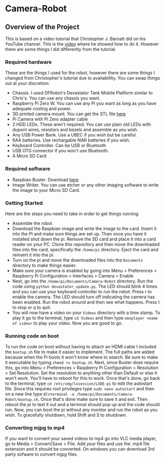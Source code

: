 # Camera-Robot

## Overview of the Project

This is based on a video tutorial that Christopher J. Barnatt did on his YouTube channel. This is the [video](https://www.youtube.com/watch?v=pK0XvjiP2qk&t=24s) where he showed how to do it. However there are some things I did differently from the tutorial. 

### Required hardware

These are the things I used for the robot, however there are some things I changed from Christopher's tutorial due to availabililty. You can swap things out at your discretion:

* Chassis. I used DFRobot's Devastator Tank Mobile Platform similar to Chris's. You can use any chassis you want.
* Raspberry Pi Zero W. You can use any Pi you want as long as you have adequate cooling and power.
* 3D printed camera mount. You can get the STL file [here](https://www.youtube.com/redirect?redir_token=fj1ZqILzr4zLJ4-KnCQUHMVyDjd8MTU4NDA1NzQ0MkAxNTgzOTcxMDQy&q=https%3A%2F%2Fwww.tinkercad.com%2Fthings%2Fhn6jajTg5Sv-pidevcammount&event=video_description&v=pK0XvjiP2qk)
* Pi Camera with Pi Zero adapter cable
* 2 HDD LEDs. These aren't required. You can use plain old LEDs with dupont wires, resistors and bezels and assemble as you wish.
* Any USB Power Bank. Use a UBEC if you wish but be careful.
* 6AA batteries. Use rechargable NiMi batteries if you wish.
* Keyboard Controller. Can be USB or Bluetooth
* USB OTG connector if you won't use Bluetooth.
* A Micro SD Card

### Required software

* Raspbian Buster. Download [here](https://www.raspberrypi.org/downloads/raspbian/)
* Image Writer. You can use etcher or any other imaging software to write the image to your Micro SD Card.

### Getting Started

Here are the steps you need to take in order to get things running:

* Assemble the robot
* Download the Raspbian image and write the image to the card. Insert it into the Pi and make sure things are set up. Then once you have it installed shut down the pi. Remove the SD card and place it into a card reader on your PC. Clone this repository and then move the downloaded files into the card, specifically the `/home/pi` directory. Eject the card and reinsert it into the pi.
* Turn on the pi and move the downloaded files into the `Documents` directory to make things easier. 
* Make sure your camera is enabled by going into Menu > Preferences > Raspberry Pi Configuration > Interfaces > Camera > Enable
* Next, go into the `/home/pi/Documents/Camera-Robot` directory. Run the code using `python devastator_update.py`. The LED should blink 4 times and you can use your keyboard controller to run the robot. Press r to enable the camera. The LED should turn off indicating the camera has been enabled. Run the robot around and then see what happens. Press t to stop or q to quit.
* You will now have a video on your `Videos` directory with a time stamp. To play it go to the terminal, type `cd Videos` and then type `omxplayer <name of video>` to play your video. Now you are good to go.

### Running code on boot

To run the code on boot without having to attach an HDMI cable I included the `bootup.sh` file to make it easier to implement. The full paths are added because when the Pi boots it won't know where to search. Be sure to make it executable by typing `chmod +x bootup.sh`. Next, since Buster does require this, go into Menu > Preferences > Raspberry Pi Configuration > Resolution > Set Resolution. Set the resolution to anything other than Default or else it won't work. You'll have to reboot for this to work. Once that's done, go back to the terminal, type `cd /etc/xdg/lxsession/LXDE-pi` to edit the autostart file. Since this requires root privileges type `sudo nano autostart` and then on a new line type `@lxterminal -e /home/pi/Documents/Camera-Robot/bootup.sh`. Once that's done make sure to save it and exit. Then reboot the pi to test it out and a terminal should pop up and the code should run. Now, you can boot the pi without any monitor and run the robot as you wish. To gracefully shutdown, hold Shift and S to shutdown. 

### Converting mjpg to mp4

If you want to convert your saved videos to mp4 go into VLC media player, go to Media > Convert/Save > File. Add your files and use the .mp4 file extension and it should be converted. On windows you can download 3rd party sofware to convert mjpg files. 
